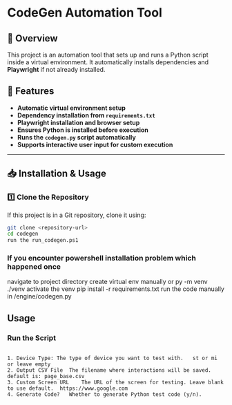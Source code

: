 # CodeGen Automation Tool

## 📌 Overview
This project is an automation tool that sets up and runs a Python script inside a virtual environment. It automatically installs dependencies and **Playwright** if not already installed.

## 🚀 Features
- **Automatic virtual environment setup**
- **Dependency installation from `requirements.txt`**
- **Playwright installation and browser setup**
- **Ensures Python is installed before execution**
- **Runs the `codegen.py` script automatically**
- **Supports interactive user input for custom execution**

---


## 📥 Installation & Usage

### 1️⃣ **Clone the Repository**
If this project is in a Git repository, clone it using:
```sh
git clone <repository-url>
cd codegen
run the run_codegen.ps1
````

### If you encounter powershell installation problem which happened once
 
navigate to project directory
create virtual env manually or py -m venv ./venv
activate the venv
pip install -r requirements.txt
run the code manually in /engine/codegen.py 



## Usage

###  **Run the Script**
```

1. Device Type: The type of device you want to test with.	st or mi or leave empty
2. Output CSV File	The filename where interactions will be saved.	default is: page_base.csv
3. Custom Screen URL	The URL of the screen for testing. Leave blank to use default.	https://www.google.com
4. Generate Code?	Whether to generate Python test code (y/n).
```
